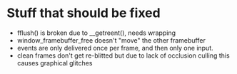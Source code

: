 # Stuff that should be fixed

* fflush() is broken due to __getreent(), needs wrapping
* window_framebuffer_free doesn't "move" the other framebuffer
* events are only delivered once per frame, and then only one input. 
* clean frames don't get re-blitted but due to lack of occlusion culling this causes graphical glitches

